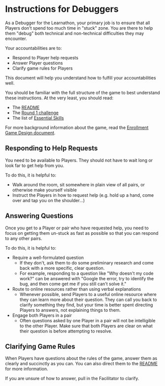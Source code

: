 # Instructions for Debuggers

As a Debugger for the Learnathon, your primary job is to ensure that all Players  don't spend too much time in "stuck" zone. You are there to help them "debug" both technical and non-technical difficulties they may encounter.

Your accountabilities are to:

- Respond to Player help requests
- Answer Player questions
- Clarify game rules for Players

This document will help you understand how to fulfill your accountabilities well.

You should be familiar with the full structure of the game to best understand these instructions. At the very least, you should read:

- The [README](./README.md)
- The [Round 1 challenge](./challenge)
- The list of [Essential Skills](./README.md#essential-skills)

For more background information about the game, read the [Enrollment Game Design document](https://docs.google.com/document/d/10_ZUYvicCy8nMCRwJG_FaR0EwRQbBKZdTw9u2CaeA_0/edit#).

## Responding to Help Requests

You need to be available to Players. They should not have to wait long or look far to get help from you.

To do this, it is helpful to:

- Walk around the room, sit somewhere in plain view of all pairs, or otherwise make yourself visible
- Instruct the Players in how to request help (e.g. hold up a hand, come over and tap you on the shoulder...)

## Answering Questions

Once you get to a Player or pair who have requested help, you need to focus on getting them un-stuck as fast as possible so that you can respond to any other pairs.

To do this, it is helpful to:

- Require a well-formulated question
  - If they don't, ask them to do some preliminary research and come back with a more specific, clear question.
  - For example, responding to a question like "Why doesn't my code work?" can be answered with "Google the error, try to identify the bug, and then come get me if you still can't solve it."
- Route to online resources rather than using verbal explanations
  - Whenever possible, send Players to a useful online resource where they can learn more about their question. They can call you back to clarify something they find, but your time is better spent directing Players to answers, not explaining things to them.
- Engage both Players in a pair
  - Often questions asked by one Player in a pair will not be intelligible to the other Player. Make sure that both Players are clear on what their question is before attempting to resolve.

## Clarifying Game Rules

When Players have questions about the rules of the game, answer them as clearly and succinctly as you can. You can also direct them to the [README](./README.md) for more information.

If you are unsure of how to answer, pull in the Facilitator to clarify.
